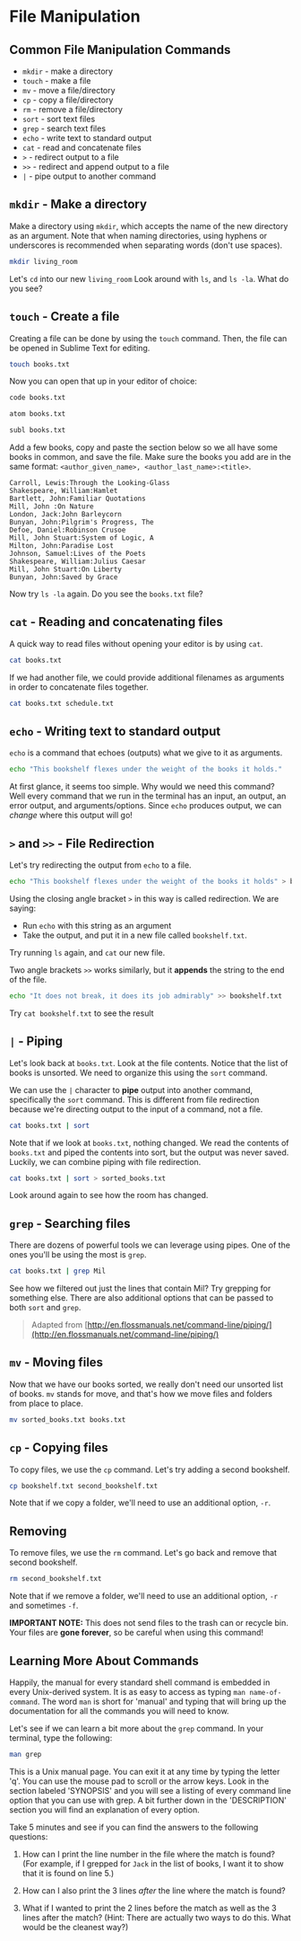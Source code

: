 # File Manipulation

## Common File Manipulation Commands

* `mkdir` - make a directory
* `touch` - make a file
* `mv` - move a file/directory
* `cp` - copy a file/directory
* `rm` - remove a file/directory
* `sort` - sort text files
* `grep` - search text files
* `echo` - write text to standard output
* `cat` - read and concatenate files
* `>` - redirect output to a file
* `>>` - redirect and append output to a file
* `|` - pipe output to another command

## `mkdir` - Make a directory

Make a directory using `mkdir`, which accepts the name of the new directory as an argument. Note that when naming directories, using hyphens or underscores is recommended when separating words (don't use spaces).

```sh
mkdir living_room
```

Let's `cd` into our new `living_room`  Look around with `ls`, and `ls -la`.  What do you see?

## `touch` - Create a file

Creating a file can be done by using the `touch` command. Then, the file can be opened in Sublime Text for editing.

```sh
touch books.txt
```

Now you can open that up in your editor of choice:

```sh
code books.txt
```
```sh
atom books.txt
```
```sh
subl books.txt
```

Add a few books, copy and paste the section below so we all have some books in common, and save the file.  Make sure the books you add are in the same format: `<author_given_name>, <author_last_name>:<title>`.

```
Carroll, Lewis:Through the Looking-Glass
Shakespeare, William:Hamlet
Bartlett, John:Familiar Quotations
Mill, John :On Nature
London, Jack:John Barleycorn
Bunyan, John:Pilgrim's Progress, The
Defoe, Daniel:Robinson Crusoe
Mill, John Stuart:System of Logic, A
Milton, John:Paradise Lost
Johnson, Samuel:Lives of the Poets
Shakespeare, William:Julius Caesar
Mill, John Stuart:On Liberty
Bunyan, John:Saved by Grace
```

Now try `ls -la` again.  Do you see the `books.txt` file?

## `cat` - Reading and concatenating files

A quick way to read files without opening your editor is by using `cat`.

```sh
cat books.txt
```

If we had another file, we could provide additional filenames as arguments in order to concatenate files together.

```sh
cat books.txt schedule.txt
```

## `echo` - Writing text to standard output

`echo` is a command that echoes (outputs) what we give to it as arguments.

```sh
echo "This bookshelf flexes under the weight of the books it holds."
```

At first glance, it seems too simple. Why would we need this command? Well every command that we run in the terminal has an input, an output, an error output, and arguments/options. Since `echo` produces output, we can *change* where this output will go!

## `>` and `>>` - File Redirection

Let's try redirecting the output from `echo` to a file.

```sh
echo "This bookshelf flexes under the weight of the books it holds" > bookshelf.txt
```

Using the closing angle bracket `>` in this way is called redirection. We are saying:

* Run `echo` with this string as an argument
* Take the output, and put it in a new file called `bookshelf.txt`.

Try running `ls` again, and `cat` our new file.

Two angle brackets `>>` works similarly, but it **appends** the string to the end of the file.

```sh
echo "It does not break, it does its job admirably" >> bookshelf.txt
```

Try `cat bookshelf.txt` to see the result

## `|` - Piping

Let's look back at `books.txt`. Look at the file contents. Notice that the list of books is unsorted. We need to organize this using the `sort` command.

We can use the `|` character to **pipe** output into another command, specifically the `sort` command. This is different from file redirection because we're directing output to the input of a command, not a file.

```sh
cat books.txt | sort
```

Note that if we look at `books.txt`, nothing changed. We read the contents of `books.txt` and piped the contents into sort, but the output was never saved. Luckily, we can combine piping with file redirection.

```sh
cat books.txt | sort > sorted_books.txt
```

Look around again to see how the room has changed.

## `grep` - Searching files

There are dozens of powerful tools we can leverage using pipes. One of the ones you'll be using the most is `grep`.

```sh
cat books.txt | grep Mil
```

See how we filtered out just the lines that contain Mil? Try grepping for something else. There are also additional options that can be passed to both `sort` and `grep`.

> Adapted from [http://en.flossmanuals.net/command-line/piping/](http://en.flossmanuals.net/command-line/piping/)

## `mv` - Moving files

Now that we have our books sorted, we really don't need our unsorted list of books. `mv` stands for move, and that's how we move files and folders from place to place.

```sh
mv sorted_books.txt books.txt
```

## `cp` - Copying files

To copy files, we use the `cp` command. Let's try adding a second bookshelf.

```sh
cp bookshelf.txt second_bookshelf.txt
```

Note that if we copy a folder, we'll need to use an additional option, `-r`.

## Removing

To remove files, we use the `rm` command. Let's go back and remove that second bookshelf.

```sh
rm second_bookshelf.txt
```

Note that if we remove a folder, we'll need to use an additional option, `-r` and sometimes `-f`.

**IMPORTANT NOTE:** This does not send files to the trash can or recycle bin. Your files are **gone forever**, so be careful when using this command!

## Learning More About Commands

Happily, the manual for every standard shell command is embedded in every Unix-derived system. It is as easy to access as typing `man name-of-command`. The word `man` is short for 'manual' and typing that will bring up the documentation for all the commands you will need to know.

Let's see if we can learn a bit more about the `grep` command. In your terminal, type the following:

```sh
man grep
```

This is a Unix manual page. You can exit it at any time by typing the letter 'q'. You can use the mouse pad to scroll or the arrow keys. Look in the section labeled 'SYNOPSIS' and you will see a listing of every command line option that you can use with grep. A bit further down in the 'DESCRIPTION' section you will find an explanation of every option.

Take 5 minutes and see if you can find the answers to the following questions:

1. How can I print the line number in the file where the match is found? (For example, if I grepped for `Jack` in the list of books, I want it to show that it is found on line 5.)

2. How can I also print the 3 lines *after* the line where the match is found?

3. What if I wanted to print the 2 lines before the match as well as the 3 lines after the match? (Hint: There are actually two ways to do this. What would be the cleanest way?)
